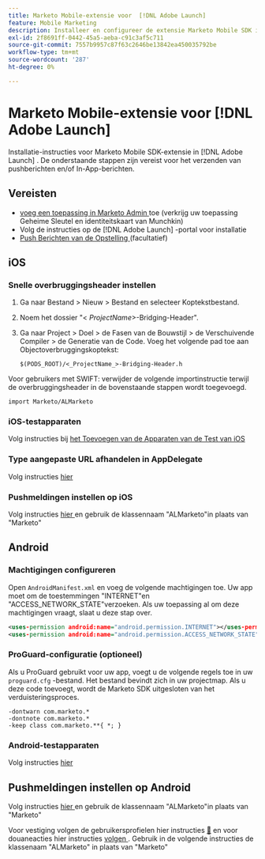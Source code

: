 ```yaml
---
title: Marketo Mobile-extensie voor  [!DNL Adobe Launch]
feature: Mobile Marketing
description: Installeer en configureer de extensie Marketo Mobile SDK in Adobe Launch voor iOS en Android, inclusief installatie voor pushberichten en in-app berichten.
exl-id: 2f8691ff-0442-45a5-aeba-c91c3af5c711
source-git-commit: 7557b9957c87f63c2646be13842ea450035792be
workflow-type: tm+mt
source-wordcount: '287'
ht-degree: 0%

---
```


# Marketo Mobile-extensie voor [!DNL Adobe Launch]

Installatie-instructies voor Marketo Mobile SDK-extensie in [!DNL Adobe Launch] . De onderstaande stappen zijn vereist voor het verzenden van pushberichten en/of In-App-berichten.

## Vereisten

- [ voeg een toepassing in Marketo Admin ](https://experienceleague.adobe.com/en/docs/marketo/using/product-docs/mobile-marketing/admin/add-a-mobile-app) toe (verkrijg uw toepassing Geheime Sleutel en identiteitskaart van Munchkin)
- Volg de instructies op de [!DNL Adobe Launch] -portal voor installatie
- [ Push Berichten van de Opstelling ](push-notifications.md) (facultatief)

## iOS

### Snelle overbruggingsheader instellen

1. Ga naar Bestand > Nieuw > Bestand en selecteer Koptekstbestand.
1. Noem het dossier &quot;&lt; _ProjectName_>-Bridging-Header&quot;.
1. Ga naar Project > Doel > de Fasen van de Bouwstijl > de Verschuivende Compiler > de Generatie van de Code. Voeg het volgende pad toe aan Objectoverbruggingskoptekst:

   `$(PODS_ROOT)/<_ProjectName_>-Bridging-Header.h`

Voor gebruikers met SWIFT: verwijder de volgende importinstructie terwijl de overbruggingsheader in de bovenstaande stappen wordt toegevoegd.

`import Marketo/ALMarketo`

### iOS-testapparaten

Volg instructies bij [ het Toevoegen van de Apparaten van de Test van iOS ](installation.md#ios_test_devices)

### Type aangepaste URL afhandelen in AppDelegate

Volg instructies [ hier ](installation.md#ios_test_devices)

### Pushmeldingen instellen op iOS

Volg instructies [ hier ](push-notifications.md) en gebruik de klassennaam &quot;ALMarketo&quot;in plaats van &quot;Marketo&quot;

## Android

### Machtigingen configureren

Open `AndroidManifest.xml` en voeg de volgende machtigingen toe. Uw app moet om de toestemmingen &quot;INTERNET&quot;en &quot;ACCESS_NETWORK_STATE&quot;verzoeken. Als uw toepassing al om deze machtigingen vraagt, slaat u deze stap over.

```xml
<uses‐permission android:name="android.permission.INTERNET"></uses‐permission>
<uses‐permission android:name="android.permission.ACCESS_NETWORK_STATE"></uses‐permission>
```

### ProGuard-configuratie (optioneel)

Als u ProGuard gebruikt voor uw app, voegt u de volgende regels toe in uw `proguard.cfg` -bestand. Het bestand bevindt zich in uw projectmap. Als u deze code toevoegt, wordt de Marketo SDK uitgesloten van het verduisteringsproces.

```
-dontwarn com.marketo.*
-dontnote com.marketo.*
-keep class com.marketo.**{ *; }
```

### Android-testapparaten

Volg instructies [ hier ](installation.md#android_test_devices)

## Pushmeldingen instellen op Android

Volg instructies [ hier ](installation.md#android_firebase_cloud_messaging_support) en gebruik de klassennaam &quot;ALMarketo&quot;in plaats van &quot;Marketo&quot;

Voor vestiging volgen de gebruikersprofielen hier instructies [&#128279;](user-profiles.md) en voor douaneacties hier instructies [ volgen ](custom-actions.md#android_custom_action). Gebruik in de volgende instructies de klassenaam &quot;ALMarketo&quot; in plaats van &quot;Marketo&quot;
